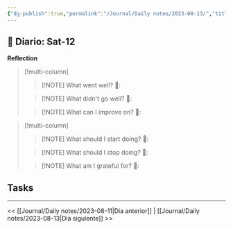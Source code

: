 ```yaml
---
{"dg-publish":true,"permalink":"/Journal/Daily notes/2023-08-13/","title":"2023-08-12","tags":["NoteType/Daily"],"created":"2023-08-12T06:22:03.343-05:00","updated":"2023-09-09T18:22:39.286-05:00"}
---
```



## 📅 Diario: Sat-12


**Reflection**

> [!multi-column]
> 
> > [!NOTE] What went well?
> > 💭: 
> 
> > [!NOTE] What didn't go well?
> > 💭:
> 
> > [!NOTE] What can I improve on?
> > 💭:
> 

> [!multi-column]
> 
> > [!NOTE] What should I start doing?
> > 💭:
> 
> > [!NOTE] What should I stop doing?
> > 💭:
> 
> > [!NOTE] What am I grateful for?
> > 💭:
> 

## Tasks

- - - 

<< [[Journal/Daily notes/2023-08-11\|Dia anterior]] | [[Journal/Daily notes/2023-08-13\|Dia siguiente]] >>

